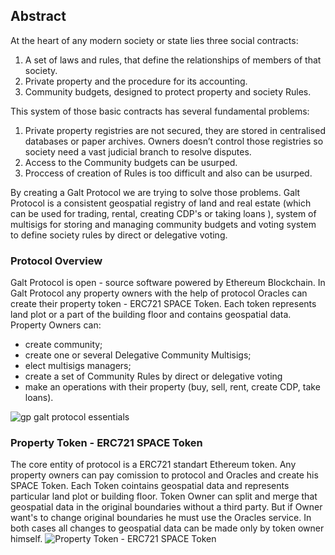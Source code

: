 <!--- Copyright ©️ 2018 Galt•Space Society Construction and Terraforming Company
 * (Founded by [Nikolai Popeka](https://github.com/npopeka),
 * [Dima Starodubcev](https://github.com/xhipster),
 * [Valery Litvin](https://github.com/litvintech) by
 * [Basic Agreement](http://cyb.ai/QmSAWEG5u5aSsUyMNYuX2A2Eaz4kEuoYWUkVBRdmu9qmct:ipfs)).
 *
 * Copyright ©️ 2018 Galt•Core Blockchain Company
 * (Founded by [Nikolai Popeka](https://github.com/npopeka) and
 * Galt•Space Society Construction and Terraforming Company by
 * [Basic Agreement](http://cyb.ai/QmaCiXUmSrP16Gz8Jdzq6AJESY1EAANmmwha15uR3c1bsS:ipfs)).

--->

## Abstract
At the heart of any modern society or state lies three social contracts:
1. A set of laws and rules, that define the relationships of members of that society.
2. Private property and the procedure for its accounting.
3. Community budgets, designed to protect property and society Rules.

This system of those basic contracts has several fundamental problems:
1. Private property registries are not secured, they are stored in centralised databases or paper archives. Owners doesn’t control those registries so society need a vast judicial branch to resolve disputes. 
2. Access to the Community budgets can be usurped.
3. Proccess of creation of Rules is too difficult and also can be usurped.

By creating a Galt Protocol we are trying to solve those problems. 
Galt Protocol is a consistent geospatial registry of land and real estate (which can be used for trading, rental, creating CDP's or taking loans ), system of multisigs for storing and managing community budgets and voting system to define society rules by direct or delegative voting. 

### Protocol Overview
Galt Protocol is open - source software powered by Ethereum Blockchain. In Galt Protocol any property owners with the help of  protocol Oracles can create their property token - ERC721 SPACE Token. Each token represents land plot or a part of the building floor and contains geospatial data. Property Owners can:
- create community; 
- create one or several Delegative Community Multisigs; 
- elect multisigs managers; 
- create a set of Community Rules by direct or delegative voting
- make an operations with their property (buy, sell, rent, create CDP, take loans). 

![gp galt protocol essentials](https://github.com/galtspace/galtproject-docs/blob/master/images/GP%20Galt%20Protocol%20Essentials_Part_1.png)

### Property Token - ERC721 SPACE Token
The core entity of protocol is a ERC721 standart Ethereum token. Any property owners can pay comission to protocol and Oracles and create his SPACE Token.
Each Token cointains geospatial data and represents particular land plot or building floor. Token Owner can split and merge that geospatial data in the original boundaries without a third party. But if Owner want's to change original boundaries he must use the Oracles service. In both cases all changes to geospatial data can be made only by token owner himself.
![Property Token - ERC721 SPACE Token](https://github.com/galtspace/galtproject-docs/blob/master/images/GP%20Property%20Token%20-%20ERC721%20SPACE%20Token.png)



